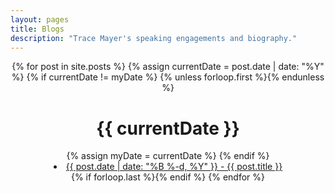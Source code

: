 ```yaml
---
layout: pages
title: Blogs
description: "Trace Mayer's speaking engagements and biography."
---
```



<div id="post-index" align="center">
{% for post in site.posts %}
   {% assign currentDate = post.date | date: "%Y" %}
   {% if currentDate != myDate %}
       {% unless forloop.first %}{% endunless %}
       <h1>{{ currentDate }}</h1>
       {% assign myDate = currentDate %}
   {% endif %}
   <li><a href="{{site.baseurl}}{{ post.url }}"><span>{{ post.date | date: "%B %-d, %Y" }}</span> - {{ post.title }}</a></li>
   {% if forloop.last %}{% endif %}
   {% endfor %}
</div>